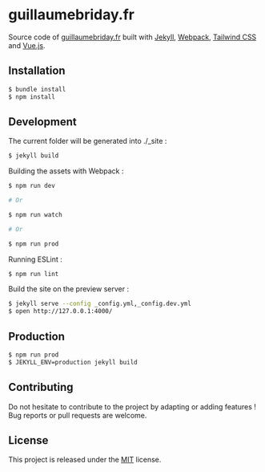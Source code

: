 # guillaumebriday.fr

Source code of [guillaumebriday.fr](https://guillaumebriday.fr) built with [Jekyll](http://jekyllrb.com/), [Webpack](https://webpack.js.org/), [Tailwind CSS](https://tailwindcss.com/) and [Vue.js](https://vuejs.org/).

## Installation

```bash
$ bundle install
$ npm install
```

## Development

The current folder will be generated into ./_site :
```bash
$ jekyll build
```

Building the assets with Webpack :
```bash
$ npm run dev

# Or

$ npm run watch

# Or

$ npm run prod
```

Running ESLint :
```bash
$ npm run lint
```

Build the site on the preview server :
```bash
$ jekyll serve --config _config.yml,_config.dev.yml
$ open http://127.0.0.1:4000/
```

## Production

```bash
$ npm run prod
$ JEKYLL_ENV=production jekyll build
```

## Contributing

Do not hesitate to contribute to the project by adapting or adding features ! Bug reports or pull requests are welcome.

## License

This project is released under the [MIT](http://opensource.org/licenses/MIT) license.
